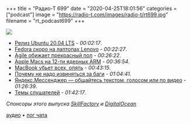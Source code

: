 +++
title = "Радио-Т 699"
date = "2020-04-25T18:01:56"
categories = ["podcast"]
image = "https://radio-t.com/images/radio-t/rt699.jpg"
filename = "rt_podcast699"
+++

![](https://radio-t.com/images/radio-t/rt699.jpg)

- [Релиз Ubuntu 20.04 LTS](https://www.opennet.ru/opennews/art.shtml?num=52791) - *00:02:17*.
- [Fedora скоро на лаптопах Lenovo](https://fedoramagazine.org/coming-soon-fedora-on-lenovo-laptops/) - *00:22:27*.
- [Agile обижает прекрасный пол](https://builtin.com/software-engineering-perspectives/lean-agile-methodology-software-engineering) - *00:26:22*.
- [Apple Macs на 12-ти ядерных ARM](https://venturebeat.com/2020/04/23/why-apple-macs-getting-12-core-arm-chips-in-2021-would-be-huge/) - *00:36:54*.
- [MacBook убьет всех, опять](https://www.tomsguide.com/news/macbook-with-blazing-apple-chip-coming-next-year-and-thats-bad-news-for-intel) - *00:43:15*.
- [Почему не надо извиняться за баги](https://blog.danslimmon.com/2019/08/02/stop-apologizing-for-bugs/) - *01:04:41*.
- [Яндекс.Мессенджер — общайтесь текстом, голосом или по видео](https://yandex.ru/messenger) - *01:26:39*.
- [Темы слушателей](https://radio-t.com/p/2020/04/21/prep-699/) - *01:42:17*.

*Спонсоры этого выпуска [SkillFactory](https://clc.to/qcApQA) и [DigitalOcean](https://www.digitalocean.com)*


[аудио](https://cdn.radio-t.com/rt_podcast699.mp3) • [лог чата](https://chat.radio-t.com/logs/radio-t-699.html)
<audio src="https://cdn.radio-t.com/rt_podcast699.mp3" preload="none"></audio>
